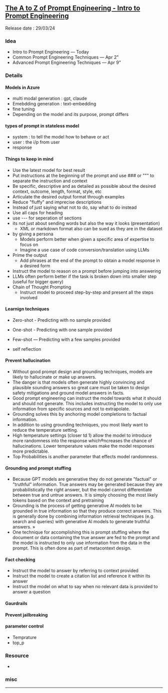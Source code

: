 ## [The A to Z of Prompt Engineering - Intro to Prompt Engineering](https://youtu.be/QYs90ps6rxk)
Release date : 29/03/24
### Idea
- Intro to Prompt Engineering — Today
- Common Prompt Engineering Techniques — Apr 2"
- Advanced Prompt Engineering Techniques — Apr 9"

### Details
#### Models in Azure
- multi modal generation : gpt, claude
- Emebdding generation : text-embedding
- fine tuning
- Depending on the model and its purpose, prompt differs

#### types of prompt in stateless model
- system : to tell the model how to behave or act
- user : the i/p from user
- response

#### Things to keep in mind
- Use the latest model for best result
- Put instructions at the beginning of the prompt and use ### or """ to separate the instruction and context
- Be specific, descriptive and as detailed as possible about the desired context, outcome, length, format, style, etc
- Articulate the desired output format through examples
- Reduce "fluffy" and imprecise descriptions
- Instead of just saying what not to do, say what to do instead
- Use all caps for heading
- use --- for seperation of sections
- its not just about sending words but also the way it looks (presentation)
    - XML or markdown format also can be sued as they are in the dataset
- by giving a persona
    - Models perform better when given a specific area of expertise to focus on
    - Imagine a use case of code conversion/translation using LLMs
- Prime the output
    - Add phrases at the end of the prompt to obtain a model response in a desired form
- Instruct the model to reason on a prompt before jumping into answering
- LLMs often perform better if the task is broken down into smaller step (useful for bigger query)
- Chain of Thought Prompting
    - Instruct model to proceed step-by-step and present all the steps involved

#### Learnign techniques
- Zero-shot - Predicting with no sample provided
- One-shot - Predicting with one sample provided
- Few-shot — Predicting with a few samples provided

- self reflection


#### Prevent hallucination
- Without good prompt design and grounding techniques, models are likely to hallucinate or make up answers.
- The danger is that models often generate highly convincing and plausible sounding answers so great care must be taken to design safety mitigations and ground model answers in facts.
- Good prompt engineering can instruct the model towards what it should and should not
generate. This includes instructing the model to only use information from specific sources and not to extrapolate.
- Grounding solves this by anchoring model completions to factual information.
- In addition to using grounding techniques, you most likely want to reduce the temperature setting.
- High temperature settings (closer td 1) allow the model to introduce more randomness into the response which®ncreases the chance of hallucinations. Lower temperature values make the model responses more predictable.
- Top Probabilities is another parameter that effects model randomness.

#### Grounding and prompt stuffing
- Because GPT models are generative they do not generate "factual" or "truthful" information. True answers may be generated because they are probabilistically the right answer, but the model cannot differentiate between true and untrue answers. It is simply choosing the most likely tokens based on the context and pretraining
- Grounding is the process of getting generative Al models to be grounded in true information so that they produce correct answers. This is generally done by combining information retrieval techniques (e.g. search and queries) with generative Al models to generate truthful answers. »
- One technique for accomplishing this is prompt stuffing where the document or data containing the true answer are fed to the prompt and the model is instructed to only use information from the data in the prompt. This is often done as part of metacontext design.

#### Fact checking
- Instruct the model to answer by referring to context provided
- Instruct the model to create a citation list and reference it within its answer
- Instruct the model on what to say when no relevant data is provided to answer a question

#### Gaurdrails
#### Prevent jailbreaking
#### parameter control
- Temprature 
- top_p

### Resource
- 

### misc
 
---

